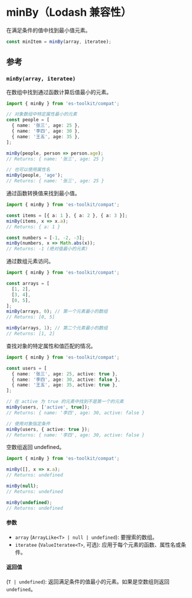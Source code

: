 # minBy（Lodash 兼容性）

在满足条件的值中找到最小值元素。

```typescript
const minItem = minBy(array, iteratee);
```

## 参考

### `minBy(array, iteratee)`

在数组中找到通过函数计算后值最小的元素。

```typescript
import { minBy } from 'es-toolkit/compat';

// 对象数组中特定属性最小的元素
const people = [
  { name: '张三', age: 25 },
  { name: '李四', age: 30 },
  { name: '王五', age: 35 },
];

minBy(people, person => person.age);
// Returns: { name: '张三', age: 25 }

// 也可以使用属性名
minBy(people, 'age');
// Returns: { name: '张三', age: 25 }
```

通过函数转换值来找到最小值。

```typescript
import { minBy } from 'es-toolkit/compat';

const items = [{ a: 1 }, { a: 2 }, { a: 3 }];
minBy(items, x => x.a);
// Returns: { a: 1 }

const numbers = [-1, -2, -3];
minBy(numbers, x => Math.abs(x));
// Returns: -1 (绝对值最小的元素)
```

通过数组元素访问。

```typescript
import { minBy } from 'es-toolkit/compat';

const arrays = [
  [1, 2],
  [3, 4],
  [0, 5],
];
minBy(arrays, 0); // 第一个元素最小的数组
// Returns: [0, 5]

minBy(arrays, 1); // 第二个元素最小的数组
// Returns: [1, 2]
```

查找对象的特定属性和值匹配的情况。

```typescript
import { minBy } from 'es-toolkit/compat';

const users = [
  { name: '张三', age: 25, active: true },
  { name: '李四', age: 30, active: false },
  { name: '王五', age: 35, active: true },
];

// 在 active 为 true 的元素中找到不是第一个的元素
minBy(users, ['active', true]);
// Returns: { name: '李四', age: 30, active: false }

// 使用对象指定条件
minBy(users, { active: true });
// Returns: { name: '李四', age: 30, active: false }
```

空数组返回 undefined。

```typescript
import { minBy } from 'es-toolkit/compat';

minBy([], x => x.a);
// Returns: undefined

minBy(null);
// Returns: undefined

minBy(undefined);
// Returns: undefined
```

#### 参数

- `array` (`ArrayLike<T> | null | undefined`): 要搜索的数组。
- `iteratee` (`ValueIteratee<T>`, 可选): 应用于每个元素的函数、属性名或条件。

#### 返回值

(`T | undefined`): 返回满足条件的值最小的元素。如果是空数组则返回 `undefined`。
